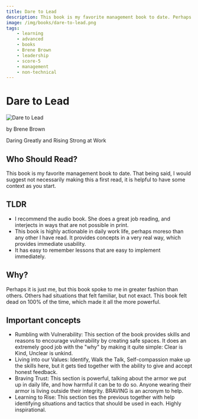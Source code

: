 ```yaml
---
title: Dare to Lead
description: This book is my favorite management book to date. Perhaps it is just me, but this book spoke to me in greater fashion than others.  Others had situations that felt familiar, but not exact.  This book felt dead on 100% of the time, which made it all the more powerful.
image: /img/books/dare-to-lead.png
tags:
    - learning
    - advanced
    - books
    - Brene Brown
    - leadership
    - score-5
    - management
    - non-technical
---
```


# Dare to Lead

![Dare to Lead](https://cdn.buildresonance.com/images/cntnt-2Wb9iKP7CencqtxYXCnIq5ZtApx/image.png)

by Brene Brown

Daring Greatly and Rising Strong at Work

## Who Should Read?

This book is my favorite management book to date.  That being said, I would suggest not necessarily making this a first read, it is helpful to have some context as you start.

## TLDR

-   I recommend the audio book.  She does a great job reading, and interjects in ways that are not possible in print.
- This book is highly actionable in daily work life, perhaps moreso than any other I have read. It provides concepts in a very real way, which provides immediate usability.
- It has easy to remember lessons that are easy to implement immediately.

## Why?

Perhaps it is just me, but this book spoke to me in greater fashion than others.  Others had situations that felt familiar, but not exact.  This book felt dead on 100% of the time, which made it all the more powerful.

## Important concepts

- Rumbling with Vulnerability: This section of the book provides skills and reasons to encourage vulnerability by creating safe spaces. It does an extremely good job with the "why" by making it quite simple: Clear is Kind, Unclear is unkind.
- Living into our Values: Identify, Walk the Talk, Self-compassion make up the skills here, but it gets tied together with the ability to give and accept honest feedback.
- Braving Trust: This section is powerful, talking about the armor we put up in daily life, and how harmful it can be to do so.  Anyone wearing their armor is living outside their integrity.  BRAVING is an acronym to help.
- Learning to Rise: This section ties the previous together with help identifying situations and tactics that should be used in each.  Highly inspirational.